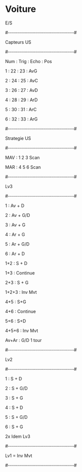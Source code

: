 # Voiture

E/S

#---------------------------------#

Capteurs US 

#---------------------------------#

Num : Trig : Echo : Pos


1 : 22 : 23 : AvG

2 : 24 : 25 : AvC

3 : 26 : 27 : AvD

4 : 28 : 29 : ArD

5 : 30 : 31 : ArC

6 : 32 : 33 : ArG


#---------------------------------#

Strategie US

#---------------------------------#

MAV : 1 2 3 Scan 

MAR : 4 5 6 Scan


#---------------------------------#

Lv3

#---------------------------------#


1 : Av + D

2 : Av + G/D

3 : Av + G

4 : Ar + G

5 : Ar + G/D

6 : Ar + D



1+2 : S + D

1+3 : Continue

2+3 : S + G



1+2+3 : Inv Mvt



4+5 : S+G

4+6 : Continue

5+6 : S+D



4+5+6 : Inv Mvt

Av+Ar : G/D 1 tour


#---------------------------------#

Lv2

#---------------------------------#


1 : S + D

2 : S + G/D

3 : S + G

4 : S + D

5 : S + G/D

6 : S + G



2x Idem Lv3


#---------------------------------#

Lv1 = Inv Mvt

#---------------------------------#


